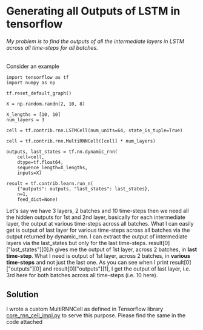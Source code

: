 # Generating all Outputs of LSTM in tensorflow

###### My problem is to find the outputs of all the intermediate layers in LSTM across all time-steps for all batches. 

Consider an example

```
import tensorflow as tf
import numpy as np

tf.reset_default_graph()

X = np.random.randn(2, 10, 8)

X_lengths = [10, 10]
num_layers = 3

cell = tf.contrib.rnn.LSTMCell(num_units=64, state_is_tuple=True)

cell = tf.contrib.rnn.MultiRNNCell([cell] * num_layers)

outputs, last_states = tf.nn.dynamic_rnn(
    cell=cell,
    dtype=tf.float64,
    sequence_length=X_lengths,
    inputs=X)

result = tf.contrib.learn.run_n(
    {"outputs": outputs, "last_states": last_states},
    n=1,
    feed_dict=None)
```
	
Let's say we have 3 layers, 2 batches and 10 time-steps then we need all the hidden outputs for 1st and 2nd layer, basically for each intermediate layer, the output at various time-steps across all batches. What I can easily get is output of last layer for various time-steps across all batches via the output returned by dynamic_rnn. I can extract the output of intermediate layers via the last_states but only for the last time-steps. result[0]["last_states"][0].h gives me the output of 1st layer, across 2 batches, in **last time-step**. What I need is output of 1st layer, across 2 batches, in **various time-steps** and not just the last one. As you can see when I print result[0]["outputs"][0] and result[0]["outputs"][1], I get the output of last layer, i.e. 3rd here for both batches across all time-steps (i.e. 10 here). 


## Solution

I wrote a custom MultiRNNCell as defined in Tensorflow library [core_rnn_cell_impl.py](https://github.com/tensorflow/tensorflow/blob/r1.1/tensorflow/contrib/rnn/python/ops/core_rnn_cell_impl.py) to serve this purpose. Please find the same in the code attached
